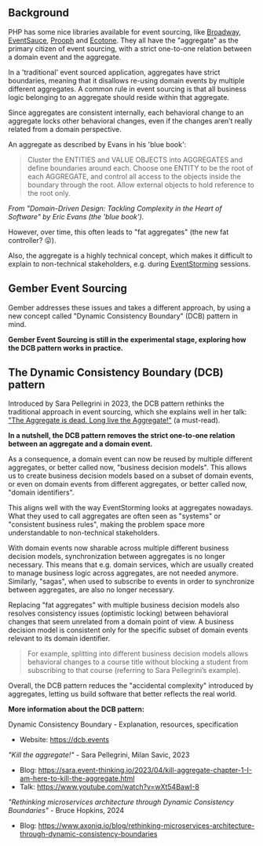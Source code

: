 ## Background
PHP has some nice libraries available for event sourcing, like [Broadway](https://github.com/broadway), [EventSauce](https://github.com/EventSaucePHP), [Prooph](https://github.com/prooph) and [Ecotone](https://github.com/ecotoneframework).
They all have the "aggregate" as the primary citizen of event sourcing,
with a strict one-to-one relation between a domain event and the aggregate.

In a 'traditional' event sourced application, aggregates have strict boundaries,
meaning that it disallows re-using domain events by multiple different aggregates.
A common rule in event sourcing is that all business logic belonging to an aggregate should reside within that aggregate.

Since aggregates are consistent internally, each behavioral change to an aggregate locks other behavioral changes, 
even if the changes aren’t really related from a domain perspective.

An aggregate as described by Evans in his 'blue book':

> Cluster the ENTITIES and VALUE OBJECTS into AGGREGATES and define boundaries around each.
> Choose one ENTITY to be the root of each AGGREGATE, and control all access to the objects inside the boundary through the root.
> Allow external objects to hold reference to the root only.

_From "Domain-Driven Design: Tackling Complexity in the Heart of Software" by Eric Evans (the 'blue book')._

However, over time, this often leads to "fat aggregates" (the new fat controller? 😛).

Also, the aggregate is a highly technical concept, which makes it difficult to explain to non-technical stakeholders,
e.g. during [EventStorming](https://github.com/ddd-crew/eventstorming-glossary-cheat-sheet) sessions.

## Gember Event Sourcing
Gember addresses these issues and takes a different approach, by using a new concept called "Dynamic Consistency Boundary" (DCB) pattern in mind.

**Gember Event Sourcing is still in the experimental stage, exploring how the DCB pattern works in practice.**

## The Dynamic Consistency Boundary (DCB) pattern
Introduced by Sara Pellegrini in 2023, the DCB pattern rethinks the traditional approach in event sourcing,
which she explains well in her talk: ["The Aggregate is dead. Long live the Aggregate!"](https://sara.event-thinking.io/2023/04/kill-aggregate-chapter-1-I-am-here-to-kill-the-aggregate.html) (a must-read).

**In a nutshell, the DCB pattern removes the strict one-to-one relation between an aggregate and a domain event.**

As a consequence, a domain event can now be reused by multiple different aggregates, or better called now, "business decision models".
This allows us to create business decision models based on a subset of domain events,
or even on domain events from different aggregates, or better called now, "domain identifiers".

This aligns well with the way EventStorming looks at aggregates nowadays.
What they used to call aggregates are often seen as "systems" or "consistent business rules",
making the problem space more understandable to non-technical stakeholders.

With domain events now sharable across multiple different business decision models, synchronization between aggregates is no longer necessary.
This means that e.g. domain services, which are usually created to manage business logic across aggregates, are not needed anymore.
Similarly, "sagas", when used to subscribe to events in order to synchronize between aggregates, are also no longer necessary.

Replacing "fat aggregates" with multiple business decision models also resolves consistency issues (optimistic locking)
between behavioral changes that seem unrelated from a domain point of view.
A business decision model is consistent only for the specific subset of domain events relevant to its domain identifier.

> For example, splitting into different business decision models allows behavioral changes to a course title
> without blocking a student from subscribing to that course (referring to Sara Pellegrini’s example).

Overall, the DCB pattern reduces the "accidental complexity" introduced by aggregates, letting us build software that better reflects the real world.

**More information about the DCB pattern:**

Dynamic Consistency Boundary - Explanation, resources, specification
- Website: https://dcb.events

_"Kill the aggregate!"_ - Sara Pellegrini, Milan Savic, 2023
- Blog: https://sara.event-thinking.io/2023/04/kill-aggregate-chapter-1-I-am-here-to-kill-the-aggregate.html
- Talk: https://www.youtube.com/watch?v=wXt54BawI-8

_"Rethinking microservices architecture through Dynamic Consistency Boundaries"_ - Bruce Hopkins, 2024
- Blog: https://www.axoniq.io/blog/rethinking-microservices-architecture-through-dynamic-consistency-boundaries
